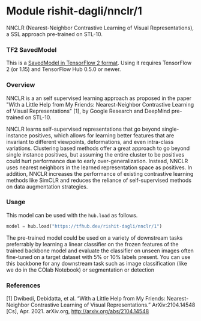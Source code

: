 # Module rishit-dagli/nnclr/1

NNCLR (Nearest-Neighbor Contrastive Learning of Visual Representations), a SSL approach pre-trained on STL-10.

<!-- task: image-classification -->
<!-- network-architecture: nnclr -->
<!-- dataset: stl10 -->
<!-- fine-tunable: false -->
<!-- license: apache-2.0 -->
<!-- format: saved_model_2 -->
<!-- asset-path: https://storage.googleapis.com/rishit-dagli/nnclr_model/saved_model.tar.gz -->
<!-- colab: https://colab.research.google.com/github/keras-team/keras-io/blob/master/examples/vision/ipynb/nnclr.ipynb -->

### TF2 SavedModel
This is a [SavedModel in TensorFlow 2 format](https://www.tensorflow.org/hub/tf2_saved_model). Using it requires TensorFlow 2 (or 1.15) and TensorFlow Hub 0.5.0 or newer.

### Overview

NNCLR is a an self supervised learning approach as proposed in the paper "With a Little Help from My Friends: Nearest-Neighbor Contrastive Learning of Visual Representations" [1], by Google Research and DeepMind pre-trained on STL-10.

NNCLR learns self-supervised representations that go beyond single-instance positives, which allows for learning better features that are invariant to different viewpoints, deformations, and even intra-class variations. Clustering based methods offer a great approach to go beyond single instance positives, but assuming the entire cluster to be positives could hurt performance due to early over-generalization. Instead, NNCLR uses nearest neighbors in the learned representation space as positives. In addition, NNCLR increases the performance of existing contrastive learning methods like SimCLR and reduces the reliance of self-supervised methods on data augmentation strategies.

### Usage

This model can be used with the `hub.load` as follows.

```py
model = hub.load("https://tfhub.dev/rishit-dagli/nnclr/1")
```

The pre-trained model could be used on a variety of downstream tasks preferrably by learning a linear classifier on the frozen features of the trained backbone model and evaluate the classifier on unseen images often fine-tuned on a target dataset with 5% or 10% labels present. You can use this backbone for any downstream task such as image classification (like we do in the COlab Notebook) or segmentation or detection

### References

[1] Dwibedi, Debidatta, et al. “With a Little Help from My Friends: Nearest-Neighbor Contrastive Learning of Visual Representations.” ArXiv:2104.14548 [Cs], Apr. 2021. arXiv.org, http://arxiv.org/abs/2104.14548